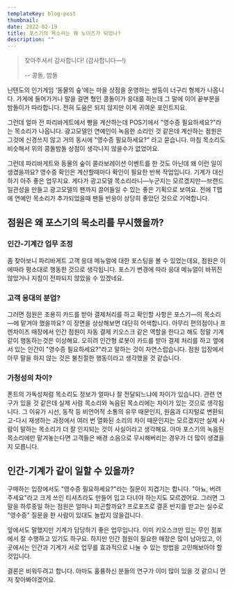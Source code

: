 ```yaml
---
templateKey: blog-post
thumbnail: 
date: 2022-02-19
title: 포스기의 목소리는 왜 노이즈가 되었나?
description: ""
---
```

>찾아주셔서 감사합니다! (감사합니다—!)
>
>-- 콩돌, 밤돌

닌텐도의 인기게임 '동물의 숲'에는 마을 상점을 운영하는 쌍둥이 너구리 형제가 나옵니다. 가게에 들어가거나 말을 걸면 형인 콩돌이가 응대를 하는데 그 말에 이어 끝부분을 밤돌이가 따라합니다. 전혀 도움은 되지 않지만 이게 귀여운 포인트지요.

그런데 얼마 전 파리바게트에서 빵을 계산하는데 POS기에서 "영수증 필요하세요?"라는 목소리가 나옵니다. 광고모델인 연예인이 녹음한 소리인 것 같은데 계산하는 점원은 그것에 신경쓰지 않고 거의 동시에 "영수증 필요하세요?" 라고 묻습니다. 마침 목소리도 비슷해서 위의 콩돌밤돌 상점이 생각나지 않을수가 없었어요. 

그런데 파리바게트와 동물의 숲이 콜라보레이션 이벤트를 한 것도 아닌데 왜 이런 일이 생겼을까요? 영수증 확인은 계산할때마다 확인이 필요한 반복 작업입니다. 기계가 대신하기 아주 좋은 업무지요. 게다가 광고모델 목소리라니—누군지는 모르겠지만—브랜드 일관성을 만들고 광고모델의 팬까지 끌어들일 수 있는 좋은 기획으로 보여요. 전에 T맵에 연예인 목소리가 추가되었을때 팬들 반응이 상당히 좋았던 것으로 기억합니다.

## 점원은 왜 포스기의 목소리를 무시했을까?
### 인간-기계간 업무 조정
좀 찾아보니 파리바게트 고객 응대 메뉴얼에 대한 포스팅을 볼 수 있었는데요, 점원은 이에따라 평소대로 행동한 것으로 생각됩니다. 포스기 변경에 따라 응대 메뉴얼이 바뀌진 않았거나 지침이 전파되지 않았을 수 있겠네요.

### 고객 응대의 분업?
그러면 점원은 조용히 카드를 받아 결제처리를 하고 확인할 사항은 포스기—의 목소리—에 맡겨야 했을까요? 이 장면을 상상해보면 대단히 어색합니다. 아무리 편의점이나 프렌차이즈 매장에서 인간 점원이 자동 결제 키오스크 같은 역할을 한다고 해도 정말 기계같이 행동하는것은 이상해요. 오히려 인간형 로봇이 카드를 받아 결제 처리를 하고 옆에 서 있는 인간이 "영수증 필요하세요?"라고 말하는 것이 자연스럽습니다. 점원 입장에서 아무 말을 하지 않는 것은 불친절한 행동이라고 생각했을 것 같습니다.

### 가청성의 차이?
폰트의 가독성처럼 목소리도 정보가 얼마나 잘 전달되느냐에 차이가 있습니다. 관련 연구가 있을 것 같은데 실제 사람 목소리와 녹음된 목소리에는 차이가 있는 것으로 생각됩니다. 그 이유가 시선, 동작 등 비언어적 소통의 유무 때문인지, 원음과 디지털로 변환되고-다시 재생하는 과정에서 여러 번 열화된 소리의 차이 때문인지는 모르겠지만 실제 사람이 말하는 목소리가 더 잘 인지되는 것이 사실이라고 생각해요. 아마 포스기의 녹음된 목소리에만 맡겨놓는다면 고객들은 배경 소음으로 무시해버리는 경우가 더 많이 생겼을지 모릅니다.

## 인간-기계가 같이 일할 수 있을까?
구매하는 입장에서도 "영수증 필요하세요?"라는 질문이 지겹기는 합니다. "아뇨, 버려주세요"라고 크게 쓰인 티셔츠라도 만들어 입고 다녀야 하는지도 모르겠어요. 그러면 그 말을 하루종일 하는 점원은 얼마나 피곤할까요? 프로포즈로 결혼 반지를 받고는 실수로 "영수증" 질문을 한 사람이 있대도 놀랍지 않을겁니다. 

앞에서도 말했지만 기계가 담당하기 좋은 업무입니다. 이미 키오스크만 있는 무인 점포에서 잘 수행하고 있기도 하구요. 하지만 인간 점원이 필요한 매장은 많이 남아있고, 이곳에서는 인간과 기계가 서로 업무를 효과적으로 나눌 수 있는 방법을 고민해보아야 할 것입니다.

결론은 비워두려고 합니다. 아마도 훌륭하신 분들의 연구가 이미 많이 있을 것 같으니 먼저 찾아봐야겠어요.